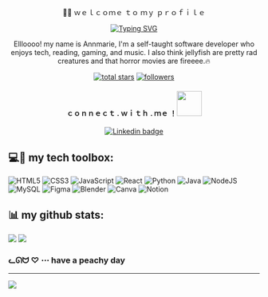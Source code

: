 <p align="center">
🐸🍵 ｗｅｌｃｏｍｅ ｔｏ ｍｙ  ｐｒｏｆｉｌｅ
</p>

<p align="center">
<a href="https://git.io/typing-svg"><img src="https://readme-typing-svg.demolab.com?font=Quicksand&weight=600&size=40&duration=3000&pause=300&color=BCE5C0&vCenter=true&width=654&height=65&lines=Self-taught+Full-Stack+Developer;Sleepy+Java+Programmer+%E2%98%95%F0%9F%92%A4;+%F0%9F%A4%96+Nerd+Tech+Enthusiast+%3C%2F%3E%F0%9F%A4%96;Dedicated+to+continuous+learning;Feel+free+to+connect+with+me+~!%F0%9F%8C%B7" alt="Typing SVG" /></a>
</p>

<p align="center">
  Ellloooo! my name is Annmarie, I'm a self-taught software developer who enjoys tech, reading, gaming, and music. I also think jellyfish are pretty rad creatures and that horror movies are fireeee.🔥
</p>

<p align="center">
 <a href="https://github.com/hemcodez?tab=repositories&sort=stargazers">
    <img alt="total stars" title="Total stars on GitHub" src="https://custom-icon-badges.demolab.com/github/stars/hemcodez?color=55960c&style=for-the-badge&labelColor=488207&logo=star"/></a>
  <a href="https://github.com/hemcodez?tab=followers">
    <img alt="followers" title="Follow me on Github" src="https://custom-icon-badges.demolab.com/github/followers/hemcodez?color=236ad3&labelColor=1155ba&style=for-the-badge&logo=person-add&label=Follow&logoColor=white"/></a>
</p>

<h4 align="center">ｃｏｎｎｅｃｔ . ｗｉｔｈ .  ｍｅ ！<img src="https://media.giphy.com/media/mGcNjsfWAjY5AEZNw6/giphy.gif" width="50">
</h4>

<p align="center">
  <a href="mailto:hemcodes@outlook.com">
    <img src="https://img.shields.io/badge/EMAIL-FF6CCC?style=for-the-badge&logo=gmail&logoColor=white" alt="Linkedin badge" />
  </a>
</p>


## 💻🌺 my tech toolbox: 
![HTML5](https://img.shields.io/badge/html5-%23E34F26.svg?style=for-the-badge&logo=html5&logoColor=white)
![CSS3](https://img.shields.io/badge/css3-%231572B6.svg?style=for-the-badge&logo=css3&logoColor=white)
![JavaScript](https://img.shields.io/badge/javascript-%23323330.svg?style=for-the-badge&logo=javascript&logoColor=%23F7DF1E) 
![React](https://img.shields.io/badge/react-%2320232a.svg?style=for-the-badge&logo=react&logoColor=%2361DAFB)
![Python](https://img.shields.io/badge/python-3670A0?style=for-the-badge&logo=python&logoColor=ffdd54) 
![Java](https://img.shields.io/badge/java-%23ED8B00.svg?style=for-the-badge&logo=java&logoColor=white) 
![NodeJS](https://img.shields.io/badge/node.js-6DA55F?style=for-the-badge&logo=node.js&logoColor=white) 
![MySQL](https://img.shields.io/badge/mysql-%2300f.svg?style=for-the-badge&logo=mysql&logoColor=white) 
![Figma](https://img.shields.io/badge/figma-%23F24E1E.svg?style=for-the-badge&logo=figma&logoColor=white) 
![Blender](https://img.shields.io/badge/blender-%23F5792A.svg?style=for-the-badge&logo=blender&logoColor=white) 
![Canva](https://img.shields.io/badge/Canva-%2300C4CC.svg?style=for-the-badge&logo=Canva&logoColor=white) 
![Notion](https://img.shields.io/badge/Notion-%23000000.svg?style=for-the-badge&logo=notion&logoColor=white)

## 📊 my github stats:
![](https://github-readme-stats.vercel.app/api?username=hemcodez&theme=merko&hide_border=true&include_all_commits=true&count_private=true)
![](https://github-readme-streak-stats.herokuapp.com/?user=hemcodez&theme=merko&hide_border=true)

### ᓚᘏᗢ ♡ ⋯ have a peachy day

---
[![](https://visitcount.itsvg.in/api?id=hemcodez&icon=0&color=0)](https://visitcount.itsvg.in)
